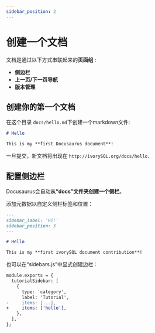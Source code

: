 ```yaml
---
sidebar_position: 2
---
```


# 创建一个文档

文档是通过以下方式串联起来的**页面组** :

- **侧边栏**
- **上一页/下一页导航**
- **版本管理**

## 创建你的第一个文档

在这个目录 `docs/hello.md`下创建一个markdown文件:

```md title="docs/hello.md"
# Hello

This is my **first Docusaurus document**!
```

一旦提交，新文档将出现在 `http://ivorySQL.org/docs/hello`.

## 配置侧边栏

Docusaurus会自动**从“docs”文件夹创建一个侧栏**。

添加元数据以自定义侧栏标签和位置：

```md title="docs/hello.md" {1-4}
---
sidebar_label: 'Hi!'
sidebar_position: 3
---

# Hello

This is my **first ivorySQL document contribution**!
```

也可以在“sidebars.js”中显式创建边栏：

```diff title="sidebars.js"
module.exports = {
  tutorialSidebar: [
    {
      type: 'category',
      label: 'Tutorial',
-     items: [...],
+     items: ['hello'],
    },
  ],
};
```
